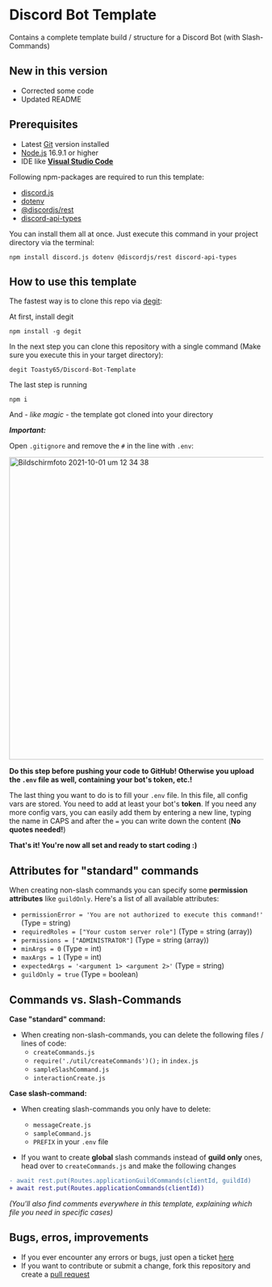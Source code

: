# Discord Bot Template

Contains a complete template build / structure for a Discord Bot (with Slash-Commands)

## New in this version

- Corrected some code
- Updated README

## Prerequisites 

- Latest [Git](https://git-scm.com) version installed
- [Node.js](https://nodejs.org/en/) 16.9.1 or higher
- IDE like **[Visual Studio Code](https://code.visualstudio.com)**

Following npm-packages are required to run this template:

- [discord.js](https://www.npmjs.com/package/discord.js?source=post_page-----7b5fe27cb6fa----------------------)
- [dotenv](https://www.npmjs.com/package/dotenv)
- [@discordjs/rest](https://www.npmjs.com/package/@discordjs/rest)
- [discord-api-types](https://www.npmjs.com/package/discord-api-types)

You can install them all at once. Just execute this command in your project directory via the terminal:

```
npm install discord.js dotenv @discordjs/rest discord-api-types
```

## How to use this template

The fastest way is to clone this repo via [degit](https://www.npmjs.com/package/degit):

At first, install degit
```
npm install -g degit
```

In the next step you can clone this repository with a single command (Make sure you execute this in your target directory):

```
degit Toasty65/Discord-Bot-Template
```

The last step is running

```
npm i
```

And - _like magic_ - the template got cloned into your directory 

**_Important:_**

Open `.gitignore` and remove the `#` in the line with `.env`:

<img width="600" alt="Bildschirmfoto 2021-10-01 um 12 34 38" src="https://user-images.githubusercontent.com/81110115/135606499-532b79ea-29c6-423d-a21a-cf8c8b2e118d.png">

**Do this step before pushing your code to GitHub! Otherwise you upload the `.env` file as well, containing your bot's token, etc.!**

The last thing you want to do is to fill your `.env` file. In this file, all config vars are stored. You need to add at least your bot's **token**. If you need any more config vars, you can easily add them by entering a new line, typing the name in CAPS and after the `=` you can write down the content (**No quotes needed!**)

**That's it! You're now all set and ready to start coding :)**

## Attributes for "standard" commands

When creating non-slash commands you can specify some **permission attributes** like `guildOnly`. Here's a list of all available attributes:


- `permissionError = 'You are not authorized to execute this command!'` (Type = string)
- `requiredRoles = ["Your custom server role"]` (Type = string (array))
- `permissions = ["ADMINISTRATOR"]` (Type = string (array))
- `minArgs = 0` (Type = int)
- `maxArgs = 1` (Type = int)
- `expectedArgs = '<argument 1> <argument 2>'` (Type = string)
- `guildOnly = true` (Type = boolean)

## Commands vs. Slash-Commands

**Case "standard" command:**

- When creating non-slash-commands, you can delete the following files / lines of code:
  - `createCommands.js`
  - `require('./util/createCommands')();` in `index.js`
  - `sampleSlashCommand.js`
  - `interactionCreate.js`

**Case slash-command:** 

- When creating slash-commands you only have to delete:
  - `messageCreate.js`
  - `sampleCommand.js`
  - `PREFIX` in your `.env` file

- If you want to create **global** slash commands instead of **guild only** ones, head over to `createCommands.js` and make the following changes
```diff
- await rest.put(Routes.applicationGuildCommands(clientId, guildId) 
+ await rest.put(Routes.applicationCommands(clientId))
```

_(You'll also find comments everywhere in this template, explaining which file you need in specific cases)_

## Bugs, erros, improvements

- If you ever encounter any errors or bugs, just open a ticket [here](https://github.com/Toasty65/Discord-Bot-Template/issues)
- If you want to contribute or submit a change, fork this repository and create a [pull request](https://github.com/Toasty65/Discord-Bot-Template/pulls)
